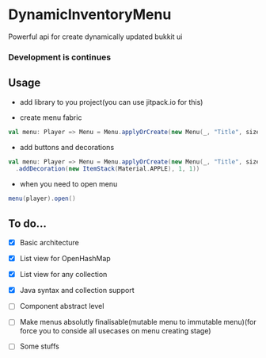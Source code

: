 # DynamicInventoryMenu
Powerful api for create dynamically updated bukkit ui

### Development is continues


## Usage
- add library to you project(you can use jitpack.io for this)

- create menu fabric

```Scala
val menu: Player => Menu = Menu.applyOrCreate(new Menu(_, "Title", size=45))
```

- add buttons and decorations

```Scala
val menu: Player => Menu = Menu.applyOrCreate(new Menu(_, "Title", size=45)
  .addDecoration(new ItemStack(Material.APPLE), 1, 1))
  ```
  
- when you need to open menu

```Scala
menu(player).open()
```

## To do...
- [x] Basic architecture
- [x] List view for OpenHashMap
- [x] List view for any collection
- [x] Java syntax and collection support
- [ ] Component abstract level
- [ ] Make menus absolutly finalisable(mutable menu to immutable menu)(for force you to conside all usecases on menu creating stage)
- [ ] Some stuffs


